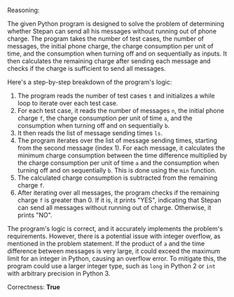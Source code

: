 Reasoning:

The given Python program is designed to solve the problem of determining whether Stepan can send all his messages without running out of phone charge. The program takes the number of test cases, the number of messages, the initial phone charge, the charge consumption per unit of time, and the consumption when turning off and on sequentially as inputs. It then calculates the remaining charge after sending each message and checks if the charge is sufficient to send all messages.

Here's a step-by-step breakdown of the program's logic:

1. The program reads the number of test cases `t` and initializes a while loop to iterate over each test case.
2. For each test case, it reads the number of messages `n`, the initial phone charge `f`, the charge consumption per unit of time `a`, and the consumption when turning off and on sequentially `b`.
3. It then reads the list of message sending times `ls`.
4. The program iterates over the list of message sending times, starting from the second message (index 1). For each message, it calculates the minimum charge consumption between the time difference multiplied by the charge consumption per unit of time `a` and the consumption when turning off and on sequentially `b`. This is done using the `min` function.
5. The calculated charge consumption is subtracted from the remaining charge `f`.
6. After iterating over all messages, the program checks if the remaining charge `f` is greater than 0. If it is, it prints "YES", indicating that Stepan can send all messages without running out of charge. Otherwise, it prints "NO".

The program's logic is correct, and it accurately implements the problem's requirements. However, there is a potential issue with integer overflow, as mentioned in the problem statement. If the product of `a` and the time difference between messages is very large, it could exceed the maximum limit for an integer in Python, causing an overflow error. To mitigate this, the program could use a larger integer type, such as `long` in Python 2 or `int` with arbitrary precision in Python 3.

Correctness: **True**